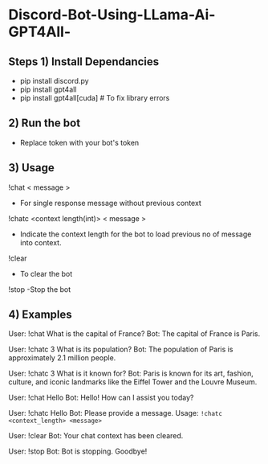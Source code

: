 # Discord-Bot-Using-LLama-Ai-GPT4All-


Steps
**1) Install Dependancies**
--------------------------
- pip install discord.py
- pip install gpt4all
- pip install gpt4all[cuda]      # To fix library errors

**2) Run the bot**
--------------------------
- Replace token with your bot's token



**3) Usage**
--------------------------
 !chat < message >
- For single response message without previous context

 !chatc <context length(int)> < message > 
- Indicate the context length for the bot to load previous no of message into context.

 !clear
- To clear the bot

 !stop
-Stop the bot


**4) Examples**
--------------------------
  User: !chat What is the capital of France?
  Bot: The capital of France is Paris.
  
  User: !chatc 3 What is its population?
  Bot: The population of Paris is approximately 2.1 million people.
  
  User: !chatc 3 What is it known for?
  Bot: Paris is known for its art, fashion, culture, and iconic landmarks like the Eiffel Tower and the Louvre Museum.
  
  User: !chat Hello
  Bot: Hello! How can I assist you today?
  
  User: !chatc Hello
  Bot: Please provide a message. Usage: `!chatc <context_length> <message>`
  
  User: !clear
  Bot: Your chat context has been cleared.

  User: !stop
  Bot: Bot is stopping. Goodbye!
